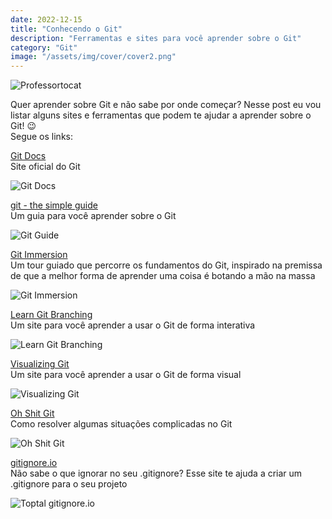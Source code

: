 ```yaml
---
date: 2022-12-15
title: "Conhecendo o Git"
description: "Ferramentas e sites para você aprender sobre o Git"
category: "Git"
image: "/assets/img/cover/cover2.png"
---
```


<div class="smallSize">

![Professortocat](/assets/img/Professortocat.png)

</div>

Quer aprender sobre Git e não sabe por onde começar? Nesse post eu vou listar alguns sites e ferramentas que podem te ajudar a aprender sobre o Git! 😉 </br>
Segue os links:

<a href="https://git-scm.com/docs" target="_blank" rel="noopener noreferrer">Git Docs</a></br>
Site oficial do Git

<div class="midSize">

![Git Docs](/assets/img/git-docs.png)

</div>

<a href="http://up1.github.io/git-guide/index.html" target="_blank" rel="noopener noreferrer">git - the simple guide</a></br>
Um guia para você aprender sobre o Git

<div class="midSize">

![Git Guide](/assets/img/git-guide.png)

</div>

<a href="https://gitimmersion.com/lab_01.html" target="_blank" rel="noopener noreferrer">Git Immersion</a></br>
Um tour guiado que percorre os fundamentos do Git, inspirado na premissa de que a melhor forma de aprender uma coisa é botando a mão na massa

<div class="midSize">

![Git Immersion](/assets/img/git-immersion.png)

</div>

<a href="https://learngitbranching.js.org/" target="_blank" rel="noopener noreferrer">Learn Git Branching</a></br>
Um site para você aprender a usar o Git de forma interativa

<div class="midSize">

![Learn Git Branching](/assets/img/git-learn-branching.png)

</div>

<a href="https://git-school.github.io/visualizing-git/" target="_blank" rel="noopener noreferrer">Visualizing Git</a></br>
Um site para você aprender a usar o Git de forma visual

<div class="midSize">

![Visualizing Git](/assets/img/git-visualizing.png)

</div>

<a href="https://ohshitgit.com/" target="_blank" rel="noopener noreferrer">Oh Shit Git</a></br>
Como resolver algumas situações complicadas no Git

<div class="midSize">

![Oh Shit Git](/assets/img/git-oh-shit.png)

</div>

<a href="https://www.toptal.com/developers/gitignore" target="_blank" rel="noopener noreferrer">gitignore.io</a></br>
Não sabe o que ignorar no seu .gitignore? Esse site te ajuda a criar um .gitignore para o seu projeto

<div class="midSize">

![Toptal gitignore.io](/assets/img/git-toptal.png)

</div>
